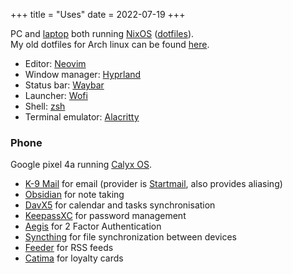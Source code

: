 +++
title = "Uses"
date = 2022-07-19
+++

PC and [laptop](https://frame.work/) both running [NixOS](https://nixos.org/) ([dotfiles](https://github.com/WJehee/.dotfiles-nix)).  
My old dotfiles for Arch linux can be found [here](https://github.com/WJehee/.dotfiles).

- Editor: [Neovim](https://neovim.io/)
- Window manager: [Hyprland](https://hyprland.org/)
- Status bar: [Waybar](https://github.com/Alexays/Waybar)
- Launcher: [Wofi](https://hg.sr.ht/~scoopta/wofi)
- Shell: [zsh](https://www.zsh.org/)
- Terminal emulator: [Alacritty](https://github.com/alacritty/alacritty)

### Phone

Google pixel 4a running [Calyx OS](https://calyxos.org/).

- [K-9 Mail](https://k9mail.app/) for email (provider is [Startmail](https://www.startmail.com/), also provides aliasing)
- [Obsidian](https://obsidian.md) for note taking
- [DavX5](https://www.davx5.com/) for calendar and tasks synchronisation
- [KeepassXC](https://keepassxc.org/) for password management
- [Aegis](https://getaegis.app/) for 2 Factor Authentication
- [Syncthing](https://syncthing.net/) for file synchronization between devices
- [Feeder](https://gitlab.com/spacecowboy/Feeder) for RSS feeds
- [Catima](https://catima.app/) for loyalty cards

